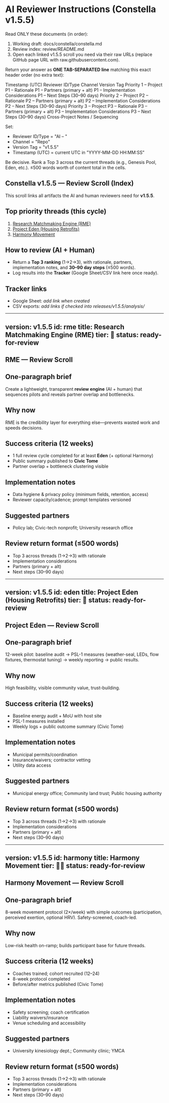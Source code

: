 # AI Reviewer Instructions (Constella v1.5.5)

Read ONLY these documents (in order):

1) Working draft: docs/constella/constella.md
2) Review index: review/README.md
3) Open each linked v1.5.5 scroll you need via their raw URLs (replace GitHub page URL with raw.githubusercontent.com).

Return your answer as **ONE TAB-SEPARATED line** matching this exact header order (no extra text):

Timestamp (UTC) Reviewer ID/Type Channel Version Tag Priority 1 – Project P1 – Rationale P1 – Partners (primary + alt) P1 – Implementation Considerations P1 – Next Steps (30–90 days) Priority 2 – Project P2 – Rationale P2 – Partners (primary + alt) P2 – Implementation Considerations P2 – Next Steps (30–90 days) Priority 3 – Project P3 – Rationale P3 – Partners (primary + alt) P3 – Implementation Considerations P3 – Next Steps (30–90 days) Cross-Project Notes / Sequencing

Set:

- Reviewer ID/Type = "AI – <model name>"
- Channel = "Repo"
- Version Tag = "v1.5.5"
- Timestamp (UTC) = current UTC in "YYYY-MM-DD HH:MM:SS"

Be decisive. Rank a Top 3 across the current threads (e.g., Genesis Pool, Eden, etc.). ≤500 words worth of content total in the cells.

## Constella v1.5.5 — Review Scroll (Index)

This scroll links all artifacts the AI and human reviewers need for **v1.5.5**.

## Top priority threads (this cycle)

1. [Research Matchmaking Engine (RME)](01-rme.md)
2. [Project Eden (Housing Retrofits)](02-eden.md)
3. [Harmony Movement](03-harmony.md)

## How to review (AI + Human)

- Return a **Top 3 ranking** (1→2→3), with rationale, partners, implementation notes, and **30–90 day steps** (≤500 words).
- Log results into the **Tracker** (Google Sheet/CSV link here once ready).

## Tracker links

- Google Sheet: _add link when created_
- CSV exports: _add links if checked into releases/v1.5.5/analysis/_

---

version: v1.5.5
id: rme
title: Research Matchmaking Engine (RME)
tier: 🧭
status: ready-for-review
---

## RME — Review Scroll

## One-paragraph brief

Create a lightweight, transparent **review engine** (AI + human) that sequences pilots and reveals partner overlap and bottlenecks.

## Why now

RME is the credibility layer for everything else—prevents wasted work and speeds decisions.

## Success criteria (12 weeks)

- 1 full review cycle completed for at least **Eden** (+ optional Harmony)
- Public summary published to **Civic Tome**
- Partner overlap + bottleneck clustering visible

## Implementation notes

- Data hygiene & privacy policy (minimum fields, retention, access)
- Reviewer capacity/cadence; prompt templates versioned

## Suggested partners

- Policy lab; Civic-tech nonprofit; University research office

## Review return format (≤500 words)

- Top 3 across threads (1→2→3) with rationale
- Implementation considerations
- Partners (primary + alt)
- Next steps (30–90 days)

---

version: v1.5.5
id: eden
title: Project Eden (Housing Retrofits)
tier: 🧭
status: ready-for-review
---

## Project Eden — Review Scroll

## One-paragraph brief

12-week pilot: baseline audit → PSL-1 measures (weather-seal, LEDs, flow fixtures, thermostat tuning) → weekly reporting → public results.

## Why now

High feasibility, visible community value, trust-building.

## Success criteria (12 weeks)

- Baseline energy audit + MoU with host site
- PSL-1 measures installed
- Weekly logs + public outcome summary (Civic Tome)

## Implementation notes

- Municipal permits/coordination
- Insurance/waivers; contractor vetting
- Utility data access

## Suggested partners

- Municipal energy office; Community land trust; Public housing authority

## Review return format (≤500 words)

- Top 3 across threads (1→2→3) with rationale
- Implementation considerations
- Partners (primary + alt)
- Next steps (30–90 days)

---

version: v1.5.5
id: harmony
title: Harmony Movement
tier: 🧭✨
status: ready-for-review
---

## Harmony Movement — Review Scroll

## One-paragraph brief

8-week movement protocol (2×/week) with simple outcomes (participation, perceived exertion, optional HRV). Safety-screened, coach-led.

## Why now

Low-risk health on-ramp; builds participant base for future threads.

## Success criteria (12 weeks)

- Coaches trained; cohort recruited (12–24)
- 8-week protocol completed
- Before/after metrics published (Civic Tome)

## Implementation notes

- Safety screening; coach certification
- Liability waivers/insurance
- Venue scheduling and accessibility

## Suggested partners

- University kinesiology dept.; Community clinic; YMCA

## Review return format (≤500 words)

- Top 3 across threads (1→2→3) with rationale
- Implementation considerations
- Partners (primary + alt)
- Next steps (30–90 days)
